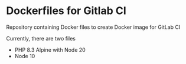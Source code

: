 # Dockerfiles for Gitlab CI
Repository containing Docker files to create Docker image for GitLab CI

Currently, there are two files
- PHP 8.3 Alpine with Node 20
- Node 10

